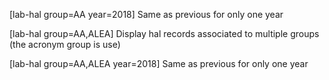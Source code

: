 

[lab-hal group=AA year=2018] Same as previous for only one year

[lab-hal group=AA,ALEA] Display hal records associated to multiple groups (the acronym group is use)

[lab-hal group=AA,ALEA year=2018] Same as previous for only one year